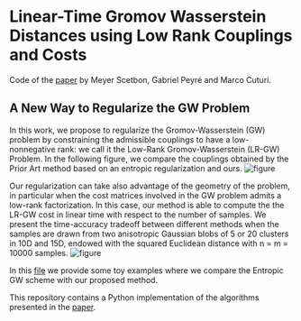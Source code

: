 # Linear-Time Gromov Wasserstein Distances using Low Rank Couplings and Costs
Code of the [paper](https://arxiv.org/pdf/2106.01128.pdf) by Meyer Scetbon, Gabriel Peyré and Marco Cuturi.



## A New Way to Regularize the GW Problem
In this work, we propose to regularize the Gromov-Wasserstein (GW) problem by constraining the admissible couplings to have a low-nonnegative rank: we call it the Low-Rank Gromov-Wasserstein (LR-GW) Problem. In the following figure, we compare the couplings obtained by the Prior Art method based on an entropic regularization and ours.
![figure](figures/coupling_plot.jpg)


Our regularization can take also advantage of the geometry of the problem, in particular when the cost matrices involved in the GW problem admits a low-rank factorization. In this case, our method is able to compute the the LR-GW cost in linear time with respect to the number of samples. We present the time-accuracy tradeoff between different methods when the samples are drawn from two anisotropic Gaussian blobs of 5 or 20 clusters in 10D and 15D,
endowed with the squared Euclidean distance  with n = m = 10000 samples. 
![figure](figures/acc_plot.jpg)

In this [file](https://github.com/meyerscetbon/LinearGromov/blob/main/toy_examples.py) we provide some toy examples where we compare the Entropic GW scheme with our proposed method. 

This repository contains a Python implementation of the algorithms presented in the [paper](https://arxiv.org/pdf/2106.01128.pdf).
